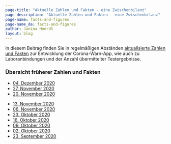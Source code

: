 ```yaml
---
page-title: "Aktuelle Zahlen und Fakten - eine Zwischenbilanz"
page-description: "Aktuelle Zahlen und Fakten - eine Zwischenbilanz"
page-name: facts-and-figures
page-name_de: facts-and-figures
author: Janina Hoerdt
layout: blog
---
```


In diesem Beitrag finden Sie in regelmäßigen Abständen [aktualisierte Zahlen und Fakten](https://www.coronawarn.app/assets/documents/2020-12-04-cwa-daten-fakten.pdf)  zur Entwicklung der Corona-Warn-App, wie auch zu Laboranbindungen und der Anzahl übermittelter Testergebnisse. 


### **Übersicht früherer Zahlen und Fakten** 
 
* [04. Dezember 2020](https://www.coronawarn.app/assets/documents/2020-12-04-cwa-daten-fakten.pdf)
* [27. November 2020](https://www.coronawarn.app/assets/documents/2020-11-26-cwa-daten-fakten.pdf)
* [20. November 2020](https://www.coronawarn.app/assets/documents/2020-11-20-cwa-daten-fakten.pdf)




<!-- overview -->

* [13. November 2020](https://www.coronawarn.app/assets/documents/2020-11-13-cwa-daten-fakten.pdf)
* [06. November 2020](https://www.coronawarn.app/assets/documents/2020-11-06-cwa-daten-fakten.pdf)
* [23. Oktober 2020](https://www.coronawarn.app/assets/documents/2020-10-23-cwa-facts-and-figures.pdf)
* [16. Oktober 2020](https://www.coronawarn.app/assets/documents/2020-10-16-cwa-facts-and-figures.pdf)
* [09. Oktober 2020](https://www.coronawarn.app/assets/documents/2020-10-09-cwa-facts-and-figures.pdf)
* [02. Oktober 2020](https://www.coronawarn.app/assets/documents/2020-10-02-cwa-facts-and-figures.pdf)
* [23. September 2020](https://www.coronawarn.app/assets/documents/2020-09-23-cwa-daten-fakten.pdf)

